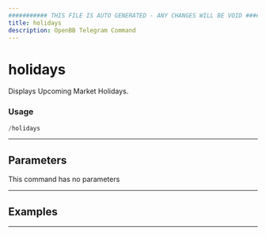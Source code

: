 ```yaml
---
########### THIS FILE IS AUTO GENERATED - ANY CHANGES WILL BE VOID ###########
title: holidays
description: OpenBB Telegram Command
---
```


# holidays

Displays Upcoming Market Holidays.

### Usage

```python wordwrap
/holidays
```

---

## Parameters

This command has no parameters



---

## Examples


---

